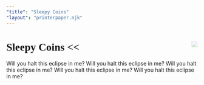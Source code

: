 ```yaml
---
"title": "Sleepy Coins"
"layout": "printerpaper.njk"
---
```

<div class="printer-paper" style="rotate: {% randomInteger -5, 5 %}deg;">
   
<img src="/images/vessel.png" style="float: right; opacity:0.30;" />
<h1 style="font-family: high_speedregular;">Sleepy Coins &lt;&lt;</h1>
Will you halt this eclipse in me?
Will you halt this eclipse in me?
Will you halt this eclipse in me?
Will you halt this eclipse in me?
Will you halt this eclipse in me?
</div>   
